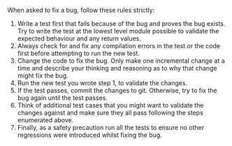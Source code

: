 When asked to fix a bug, follow these rules strictly:
1. Write a test first that fails because of the bug and proves the bug exists. Try to write the test at the lowest level module possible to validate the expected behaviour and any return values.
2. Always check for and fix any compilation errors in the test or the code first before attempting to run the new test.
3. Change the code to fix the bug. Only make one incremental change at a time and describe your thinking and reasoning as to why that change might fix the bug.
4. Run the new test you wrote step 1, to validate the changes.
5. If the test passes, commit the changes to git. Otherwise, try to fix the bug again until the test passes.
6. Think of additional test cases that you might want to validate the changes against and make sure they all pass following the steps enumerated above.
7. Finally, as a safety precaution run all the tests to ensure no other regressions were introduced whilst fixing the bug.